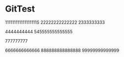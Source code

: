 # GitTest

111111111111111111S
22222222222222
2333333333

4444444444
545555555555555

777777777

6666666666666
888888888888888
99999999999999